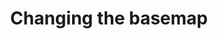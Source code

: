---
title: Changing the basemap
order: 3
published: True
categories: [tutorials]
video: "06u22hOOOUs"
description: "Lorem ipsum dolor sit amet, consectetur adipisicing elit, sed do eiusmod tempor incididunt ut labore et dolore magna aliqua. Ut enim ad minim veniam"
---
